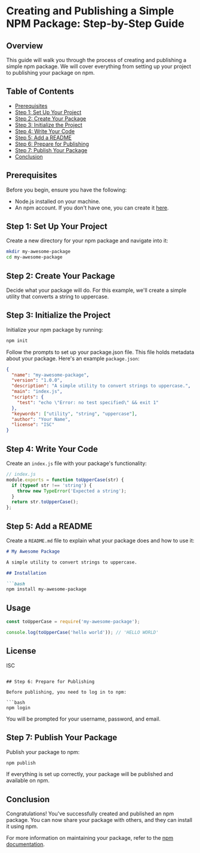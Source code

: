 # Creating and Publishing a Simple NPM Package: Step-by-Step Guide

## Overview

This guide will walk you through the process of creating and publishing a simple npm package. We will cover everything from setting up your project to publishing your package on npm.

## Table of Contents

- [Prerequisites](#prerequisites)
- [Step 1: Set Up Your Project](#step-1-set-up-your-project)
- [Step 2: Create Your Package](#step-2-create-your-package)
- [Step 3: Initialize the Project](#step-3-initialize-the-project)
- [Step 4: Write Your Code](#step-4-write-your-code)
- [Step 5: Add a README](#step-5-add-a-readme)
- [Step 6: Prepare for Publishing](#step-6-prepare-for-publishing)
- [Step 7: Publish Your Package](#step-7-publish-your-package)
- [Conclusion](#conclusion)

## Prerequisites

Before you begin, ensure you have the following:

- Node.js installed on your machine.
- An npm account. If you don't have one, you can create it [here](https://www.npmjs.com/signup).

## Step 1: Set Up Your Project

Create a new directory for your npm package and navigate into it:

```bash
mkdir my-awesome-package
cd my-awesome-package
```

## Step 2: Create Your Package

Decide what your package will do. For this example, we'll create a simple utility that converts a string to uppercase.

## Step 3: Initialize the Project

Initialize your npm package by running:

```bash
npm init
```

Follow the prompts to set up your package.json file. This file holds metadata about your package. Here's an example `package.json`:

```json
{
  "name": "my-awesome-package",
  "version": "1.0.0",
  "description": "A simple utility to convert strings to uppercase.",
  "main": "index.js",
  "scripts": {
    "test": "echo \"Error: no test specified\" && exit 1"
  },
  "keywords": ["utility", "string", "uppercase"],
  "author": "Your Name",
  "license": "ISC"
}
```

## Step 4: Write Your Code

Create an `index.js` file with your package's functionality:

```javascript
// index.js
module.exports = function toUpperCase(str) {
  if (typeof str !== 'string') {
    throw new TypeError('Expected a string');
  }
  return str.toUpperCase();
};
```

## Step 5: Add a README

Create a `README.md` file to explain what your package does and how to use it:

```markdown
# My Awesome Package

A simple utility to convert strings to uppercase.

## Installation

```bash
npm install my-awesome-package
```

## Usage

```javascript
const toUpperCase = require('my-awesome-package');

console.log(toUpperCase('hello world')); // 'HELLO WORLD'
```

## License

ISC
```

## Step 6: Prepare for Publishing

Before publishing, you need to log in to npm:

```bash
npm login
```

You will be prompted for your username, password, and email.

## Step 7: Publish Your Package

Publish your package to npm:

```bash
npm publish
```

If everything is set up correctly, your package will be published and available on npm.

## Conclusion

Congratulations! You've successfully created and published an npm package. You can now share your package with others, and they can install it using npm.

For more information on maintaining your package, refer to the [npm documentation](https://docs.npmjs.com/).
